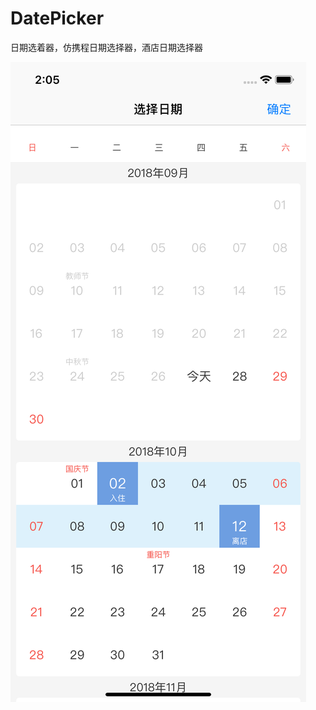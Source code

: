 # DatePicker
日期选着器，仿携程日期选择器，酒店日期选择器

![Image text](https://github.com/LiChongLC/DatePicker/blob/master/Simulator%20Screen%20Shot%20-%20iPhone%20XR%20-%202018-09-27%20at%2014.05.07.png)
